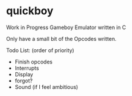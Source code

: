# quickboy
Work in Progress Gameboy Emulator written in C

Only have a small bit of the Opcodes written.

Todo List: (order of priority)
 - Finish opcodes
 - Interrupts
 - Display
 - forgot?
 - Sound (if I feel ambitious)

